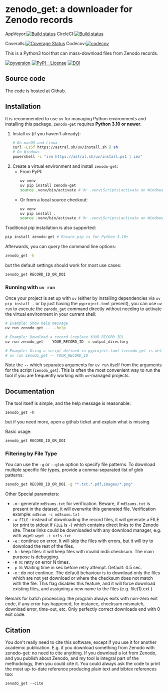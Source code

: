 zenodo_get: a downloader for Zenodo records
===========================================

AppVeyor:[![Build status](https://ci.appveyor.com/api/projects/status/f6hw96rhdl104ch9?svg=true)](https://ci.appveyor.com/project/dvolgyes/zenodo-get)
CircleCI:[![Build status](https://circleci.com/gh/dvolgyes/zenodo_get.svg?style=svg)](https://app.circleci.com/pipelines/github/dvolgyes/zenodo_get?branch=master)

Coveralls:[![Coverage Status](https://img.shields.io/coveralls/github/dvolgyes/zenodo_get/master)](https://coveralls.io/github/dvolgyes/zenodo_get?branch=master)
Codecov:[![codecov](https://codecov.io/gh/dvolgyes/zenodo_get/branch/master/graph/badge.svg)](https://codecov.io/gh/dvolgyes/zenodo_get)


This is a Python3 tool that can mass-download files from Zenodo records.

[![pyversion](https://img.shields.io/pypi/pyversions/zenodo_get.svg)](https://pypi.org/project/zenodo-get/)
[![PyPI - License](https://img.shields.io/pypi/l/zenodo_get.svg)](https://github.com/dvolgyes/zenodo_get/raw/master/LICENSE.txt)
[![DOI](https://zenodo.org/badge/DOI/10.5281/zenodo.1261812.svg)](https://doi.org/10.5281/zenodo.1261812)

Source code
-----------

The code is hosted at Github.

Installation
------------

It is recommended to use `uv` for managing Python environments and installing this package.
`zenodo-get` requires **Python 3.10 or newer**.

1.  Install `uv` (if you haven't already):
    ```bash
    # On macOS and Linux
    curl -LsSf https://astral.sh/uv/install.sh | sh
    # On Windows
    powershell -c "irm https://astral.sh/uv/install.ps1 | iex"
    ```
2.  Create a virtual environment and install `zenodo-get`:
    *   From PyPI:
        ```bash
        uv venv
        uv pip install zenodo-get
        source .venv/bin/activate # Or .venv\Scripts\activate on Windows
        ```
    *   Or from a local source checkout:
        ```bash
        uv venv
        uv pip install .
        source .venv/bin/activate # Or .venv\Scripts\activate on Windows
        ```

Traditional pip installation is also supported:
```bash
pip install zenodo-get # Ensure pip is for Python 3.10+
```

Afterwards, you can query the command line options:
```bash
zenodo_get -h
```

but the default settings should work for most use cases:
```bash
zenodo_get RECORD_ID_OR_DOI
```

### Running with `uv run`

Once your project is set up with `uv` (either by installing dependencies via `uv pip install .` or by just having the `pyproject.toml` present), you can use `uv run` to execute the `zenodo_get` command directly without needing to activate the virtual environment in your current shell:

```bash
# Example: Show help message
uv run zenodo_get -- --help

# Example: Download a record (replace YOUR_RECORD_ID)
uv run zenodo_get -- YOUR_RECORD_ID -o output_directory

# Example: Using a script defined in pyproject.toml (zenodo_get is defined there)
# uv run zenodo_get -- YOUR_RECORD_ID
```
Note the `--` which separates arguments for `uv run` itself from the arguments for the script (`zenodo_get`).
This is often the most convenient way to run the tool if you are frequently working with `uv`-managed projects.


Documentation
-------------
The tool itself is simple, and the help message is reasonable:

```
zenodo_get -h
```

but if you need more, open a github ticket and explain what is missing.

Basic usage:
```bash
zenodo_get RECORD_ID_OR_DOI
```

### Filtering by File Type
You can use the `-g` or `--glob` option to specify file patterns. To download multiple specific file types, provide a comma-separated list of glob patterns:
```bash
zenodo_get RECORD_ID_OR_DOI -g "*.txt,*.pdf,images/*.png"
```

Other Special parameters:
- `-m` : generate `md5sums.txt` for verification. Beware, if `md5sums.txt` is
  present in the dataset, it will overwrite this generated file. Verification example:
  `md5sum -c md5sums.txt`
- `-w FILE` : instead of downloading the record files, it will
   generate a FILE (or print to stdout if `FILE` is `-`) which contains direct links to the Zenodo site. These links
   could be downloaded with any download manager, e.g. with wget:
   `wget -i urls.txt`
- ``-e`` : continue on error. It will skip the files with errors, but it will
    try to download the rest of the files.
- ``-k`` : keep files: it will keep files with invalid md5 checksum. The main purpose
   is debugging.
- ``-R N``: retry on error N times.
- ``-p N``: Waiting time in sec before retry attempt. Default: 0.5 sec.
- ``-n`` : do not continue. The default behaviour is to download only the files
   which are not yet download or where the checksum does not match with the file.
   This flag disables this feature, and it will force download existing files,
   and assigning a new name to the files (e.g. file(1).ext )


Remark for batch processing: the program always exits with non-zero exit code, if any error has happened,
for instance, checksum mismatch, download error, time-out, etc. Only perfectly correct
downloads end with 0 exit code.

Citation
--------

You don't really need to cite this software, except if you use it for another academic publication.
E.g. if you download something from Zenodo with zenodo-get: no need to cite anything.
If you download a lot from Zenodo, and you publish about Zenodo,
and my tool is integral part of the methodology, then you could cite it.
You could always ask the code to print the most up-to-date reference producing plain text and
bibtex references too:

```
zenodo_get --cite
```
